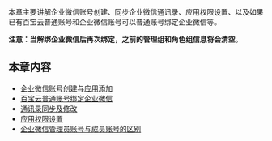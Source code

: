 本章主要讲解企业微信账号创建、同步企业微信通讯录、应用权限设置、以及如果已有百宝云普通账号和企业微信账号可以普通账号绑定企业微信等。

**注意：当解绑企业微信后再次绑定，之前的管理组和角色组信息将会清空**。
## 本章内容
* [企业微信账号创建与应用添加](企业微信账号创建与应用添加.md)
* [百宝云普通账号绑定企业微信](百宝云普通账号绑定企业微信.md)
* [通讯录同步及修改](通讯录同步及修改.md)
* [应用权限设置](应用权限设置.md)
* [企业微信管理员账号与成员账号的区别](企业微信管理员账号与成员账号的区别.md)